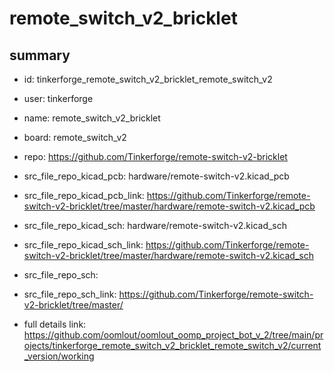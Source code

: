# remote_switch_v2_bricklet
 
## summary 
* id: tinkerforge_remote_switch_v2_bricklet_remote_switch_v2
* user: tinkerforge
* name: remote_switch_v2_bricklet
* board: remote_switch_v2
* repo: https://github.com/Tinkerforge/remote-switch-v2-bricklet
* src_file_repo_kicad_pcb: hardware/remote-switch-v2.kicad_pcb
* src_file_repo_kicad_pcb_link: https://github.com/Tinkerforge/remote-switch-v2-bricklet/tree/master/hardware/remote-switch-v2.kicad_pcb
* src_file_repo_kicad_sch: hardware/remote-switch-v2.kicad_sch
* src_file_repo_kicad_sch_link: https://github.com/Tinkerforge/remote-switch-v2-bricklet/tree/master/hardware/remote-switch-v2.kicad_sch

* src_file_repo_sch: 
* src_file_repo_sch_link: https://github.com/Tinkerforge/remote-switch-v2-bricklet/tree/master/
* full details link: https://github.com/oomlout/oomlout_oomp_project_bot_v_2/tree/main/projects/tinkerforge_remote_switch_v2_bricklet_remote_switch_v2/current_version/working  







